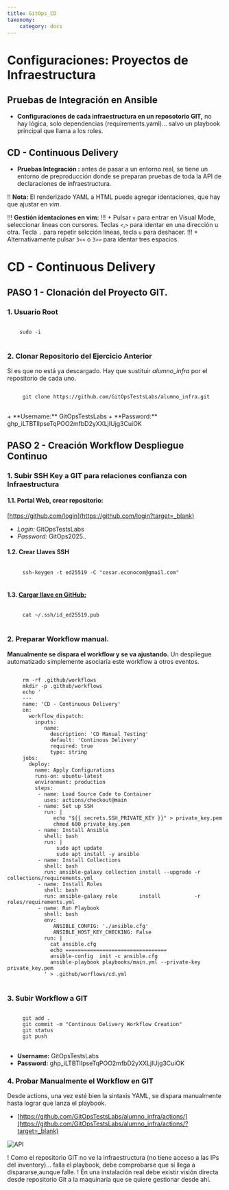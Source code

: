 ```yaml
---
title: GitOps_CD
taxonomy:
    category: docs
---
```

# Configuraciones: Proyectos de Infraestructura
## Pruebas de Integración en Ansible
+ **Configuraciones de cada infraestructura en un reposotorio GIT,** no hay lógica, solo dependencias (requirements.yaml)... salvo un playbook principal que llama a los roles.

## CD - Continuous Delivery
+ **Pruebas Integración :** antes de pasar a un entorno real, se tiene un entorno de preproducción donde se preparan pruebas de toda la API de declaraciones de infraestructura. 

!! **Nota:** El renderizado YAML a HTML puede agregar identaciones, que hay que ajustar en *vim*. 

!!! **Gestión identaciones en vim:**
!!! + Pulsar <code>v</code> para entrar en Visual Mode, seleccionar lineas con cursores. Teclas <code><</code>,<code>></code> para identar en una dirección u otra. Tecla <code>.</code> para repetir selcción líneas, tecla <code>u</code> para deshacer.
!!! + Alternativamente pulsar <code>3<<</code> o <code>3>></code> para identar tres espacios.

# CD - Continuous Delivery
## PASO 1 - **Clonación del Proyecto GIT**.

### 1. **Usuario Root**
<div class="prism-wrapper"><pre class="language-bash"><code>
    sudo -i
</code> </pre></div>

### 2. **Clonar Repositorio del Ejercicio Anterior**
Si es que no está ya descargado. Hay que sustituir *alumno_infra* por el repositorio de cada uno.  

<div class="prism-wrapper"><pre class="language-bash"><code>
     git clone https://github.com/GitOpsTestsLabs/alumno_infra.git
</code> </pre></div>
+ **Username:** GitOpsTestsLabs
+ **Password:** 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

## PASO 2 - Creación Workflow Despliegue Continuo
### 1. **Subir SSH Key a GIT para relaciones confianza con Infraestructura** 

#### 1.1. **Portal Web, crear repositorio:**    
[https://github.com/login](https://github.com/login?target=_blank)
  - *Login:* GitOpsTestsLabs
  - *Password:* GitOps2025..

#### 1.2. **Crear Llaves SSH**
<div class="prism-wrapper"><pre class="language-bash"><code>
     ssh-keygen -t ed25519 -C "cesar.econocom@gmail.com"
</code> </pre></div> 

#### 1.3. **[Cargar llave en GitHub:](https://docs.github.com/es/authentication/connecting-to-github-with-ssh/adding-a-new-ssh-key-to-your-github-account?target=_blank)**
<div class="prism-wrapper"><pre class="language-bash"><code>
     cat ~/.ssh/id_ed25519.pub
</code> </pre></div>

### 2. **Preparar Workflow** manual.
**Manualmente se dispara el workflow y se va ajustando.** Un despliegue automatizado simplemente asociaría este workflow a otros eventos.

<div class="prism-wrapper"><pre class="language-bash"><code>
     rm -rf .github/workflows
     mkdir -p .github/workflows
     echo '
     ---
	 name: 'CD - Continuous Delivery'
     on: 
       workflow_dispatch:
         inputs:
            name:
              description: 'CD Manual Testing'
              default: 'Continous Delivery'
              required: true
              type: string
     jobs:
       deploy:
         name: Apply Configurations
         runs-on: ubuntu-latest
         environment: production
         steps:
          - name: Load Source Code to Container
            uses: actions/checkout@main	    
          - name: Set up SSH
            run: |
               echo "${{ secrets.SSH_PRIVATE_KEY }}" > private_key.pem
               chmod 600 private_key.pem
          - name: Install Ansible
            shell: bash
            run: |
                sudo apt update
                sudo apt install -y ansible 
          - name: Install Collections
            shell: bash
            run: ansible-galaxy collection install --upgrade -r collections/requirements.yml 
          - name: Install Roles
            shell: bash
            run: ansible-galaxy role       install           -r roles/requirements.yml			  
          - name: Run Playbook
            shell: bash
            env:
               ANSIBLE_CONFIG: './ansible.cfg'
               ANSIBLE_HOST_KEY_CHECKING: False
            run: |
              cat ansible.cfg
              echo =================================
              ansible-config  init -c ansible.cfg
              ansible-playbook playbooks/main.yml --private-key private_key.pem	 
            ' > .github/worflows/cd.yml 
</code> </pre></div>

### 3. **Subir Workflow a GIT** 
<div class="prism-wrapper"><pre class="language-bash"><code>
     git add .
	 git commit -m "Continous Delivery Workflow Creation"
	 git status
	 git push
</code> </pre></div>

+ **Username:** GitOpsTestsLabs
+ **Password:** 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

### 4. **Probar Manualmente el Workflow en GIT**
Desde actions, una vez esté bien la sintaxis YAML, se dispara manualmente hasta lograr que lanza el playbook. 
- [https://github.com/GitOpsTestsLabs/alumno_infra/actions/](https://github.com/GitOpsTestsLabs/alumno_infra/actions/?target=_blank)

![API](image://auto/git_action.jpg) 

! Como el repositorio GIT no ve la infraestructura (no tiene acceso a las IPs del inventory)... falla el playbook, debe comprobarse que sí llega a dispararse,aunque falle. 
! En una instalación real debe existir visión directa desde repositorio Git a la maquinaria que se quiere gestionar desde ahí.











